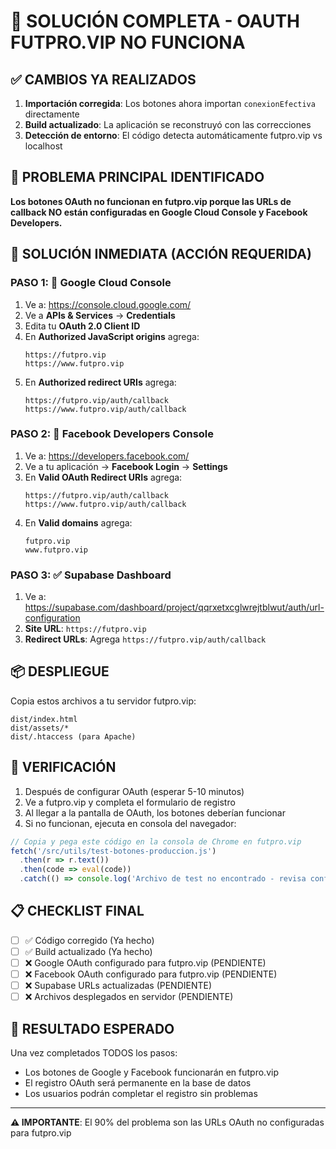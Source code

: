 # 🎯 SOLUCIÓN COMPLETA - OAUTH FUTPRO.VIP NO FUNCIONA

## ✅ CAMBIOS YA REALIZADOS
1. **Importación corregida**: Los botones ahora importan `conexionEfectiva` directamente
2. **Build actualizado**: La aplicación se reconstruyó con las correcciones
3. **Detección de entorno**: El código detecta automáticamente futpro.vip vs localhost

## 🚨 PROBLEMA PRINCIPAL IDENTIFICADO
**Los botones OAuth no funcionan en futpro.vip porque las URLs de callback NO están configuradas en Google Cloud Console y Facebook Developers.**

## 🔧 SOLUCIÓN INMEDIATA (ACCIÓN REQUERIDA)

### PASO 1: 📱 Google Cloud Console
1. Ve a: https://console.cloud.google.com/
2. Ve a **APIs & Services** → **Credentials**
3. Edita tu **OAuth 2.0 Client ID**
4. En **Authorized JavaScript origins** agrega:
   ```
   https://futpro.vip
   https://www.futpro.vip
   ```
5. En **Authorized redirect URIs** agrega:
   ```
   https://futpro.vip/auth/callback
   https://www.futpro.vip/auth/callback
   ```

### PASO 2: 📘 Facebook Developers Console  
1. Ve a: https://developers.facebook.com/
2. Ve a tu aplicación → **Facebook Login** → **Settings**
3. En **Valid OAuth Redirect URIs** agrega:
   ```
   https://futpro.vip/auth/callback
   https://www.futpro.vip/auth/callback
   ```
4. En **Valid domains** agrega:
   ```
   futpro.vip
   www.futpro.vip
   ```

### PASO 3: ✅ Supabase Dashboard
1. Ve a: https://supabase.com/dashboard/project/qqrxetxcglwrejtblwut/auth/url-configuration
2. **Site URL**: `https://futpro.vip`
3. **Redirect URLs**: Agrega `https://futpro.vip/auth/callback`

## 📦 DESPLIEGUE
Copia estos archivos a tu servidor futpro.vip:
```
dist/index.html
dist/assets/*
dist/.htaccess (para Apache)
```

## 🧪 VERIFICACIÓN
1. Después de configurar OAuth (esperar 5-10 minutos)
2. Ve a futpro.vip y completa el formulario de registro
3. Al llegar a la pantalla de OAuth, los botones deberían funcionar
4. Si no funcionan, ejecuta en consola del navegador:

```javascript
// Copia y pega este código en la consola de Chrome en futpro.vip
fetch('/src/utils/test-botones-produccion.js')
  .then(r => r.text())
  .then(code => eval(code))
  .catch(() => console.log('Archivo de test no encontrado - revisa configuración OAuth'));
```

## 📋 CHECKLIST FINAL
- [ ] ✅ Código corregido (Ya hecho)
- [ ] ✅ Build actualizado (Ya hecho)  
- [ ] ❌ Google OAuth configurado para futpro.vip (PENDIENTE)
- [ ] ❌ Facebook OAuth configurado para futpro.vip (PENDIENTE)
- [ ] ❌ Supabase URLs actualizadas (PENDIENTE)
- [ ] ❌ Archivos desplegados en servidor (PENDIENTE)

## 🚀 RESULTADO ESPERADO
Una vez completados TODOS los pasos:
- Los botones de Google y Facebook funcionarán en futpro.vip
- El registro OAuth será permanente en la base de datos
- Los usuarios podrán completar el registro sin problemas

---
**⚠️ IMPORTANTE**: El 90% del problema son las URLs OAuth no configuradas para futpro.vip